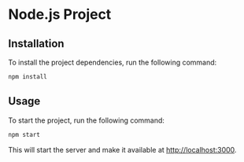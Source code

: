 # Node.js Project

## Installation

To install the project dependencies, run the following command:

```bash
npm install
```

## Usage

To start the project, run the following command:

```bash
npm start
```

This will start the server and make it available at [http://localhost:3000](http://localhost:3000).
